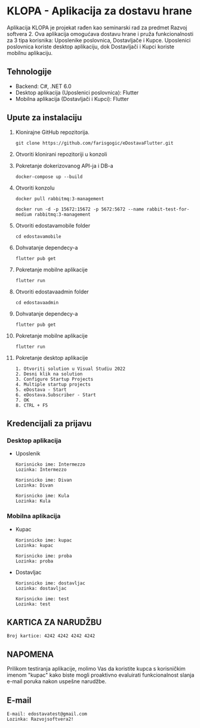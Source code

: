 # KLOPA - Aplikacija za dostavu hrane

Aplikacija KLOPA je projekat rađen kao seminarski rad za predmet Razvoj softvera 2. Ova aplikacija omogućava dostavu hrane i pruža funkcionalnosti za 3 tipa korisnika: Uposlenike poslovnica, Dostavljače i Kupce. Uposlenici poslovnica koriste desktop aplikaciju, dok Dostavljači i Kupci koriste mobilnu aplikaciju.

## Tehnologije

- Backend: C#, .NET 6.0
- Desktop aplikacija (Uposlenici poslovnica): Flutter
- Mobilna aplikacija (Dostavljači i Kupci): Flutter

## Upute za instalaciju

1. Klonirajne GitHub repozitorija.

    ```
    git clone https://github.com/farisgogic/eDostavaFlutter.git
    ```
    
2. Otvoriti klonirani repozitoriji u konzoli

3. Pokretanje dokerizovanog API-ja i DB-a

    ```
    docker-compose up --build
    ```

4. Otvoriti konzolu

    ```
    docker pull rabbitmq:3-management
    ```
    ```
    docker run -d -p 15672:15672 -p 5672:5672 --name rabbit-test-for-medium rabbitmq:3-management
    ```
    
5. Otvoriti edostavamobile folder

    ```
    cd edostavamobile
    ```

6. Dohvatanje dependecy-a

    ```
    flutter pub get
    ```
    
7. Pokretanje mobilne aplikacije

    ```
    flutter run
    ```   

8. Otvoriti edostavaadmin folder

    ```
    cd edostavaadmin
    ```

9. Dohvatanje dependecy-a

    ```
    flutter pub get
    ```
    
10. Pokretanje mobilne aplikacije

    ```
    flutter run
    ```   
    
11. Pokretanje desktop aplikacije

    ```
    1. Otvoriti solution u Visual Studiu 2022
    2. Desni klik na solution
    3. Configure Startup Projects
    4. Multiple startup projects
    5. eDostava - Start
    6. eDostava.Subscriber - Start
    7. OK
    8. CTRL + F5
    ```    
   
## Kredencijali za prijavu   

### Desktop aplikacija

- Uposlenik

    ```
    Korisnicko ime: Intermezzo            
    Lozinka: Intermezzo                                    
    ```

    ```
    Korisnicko ime: Divan            
    Lozinka: Divan                                    
    ``` 

    ```
    Korisnicko ime: Kula            
    Lozinka: Kula                                    
    ```     
    
### Mobilna aplikacija

- Kupac

    ```
    Korisnicko ime: kupac
    Lozinka: kupac  
    ```
    
    ```
    Korisnicko ime: proba
    Lozinka: proba  
    ```
    
    
- Dostavljac

    ```
    Korisnicko ime: dostavljac
    Lozinka: dostavljac  
    ```   
    
    ```
    Korisnicko ime: test
    Lozinka: test  
    ```
    
## KARTICA ZA NARUDŽBU

```
Broj kartice: 4242 4242 4242 4242
```

## NAPOMENA
Prilikom testiranja aplikacije, molimo Vas da koristite kupca s korisničkim imenom "kupac" kako biste mogli proaktivno evaluirati funkcionalnost slanja e-mail poruka nakon uspešne narudžbe.

## E-mail

```
E-mail: edostavatest@gmail.com
Lozinka: Razvojsoftvera2!  
```
